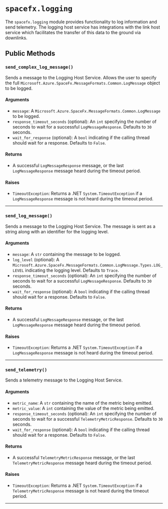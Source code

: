 # `spacefx.logging`

The `spacefx.logging` module provides functionality to log information and send telemetry. The logging host service has integrations with the link host service which facilitates the transfer of this data to the ground via downlinks.

## Public Methods

### `send_complex_log_message()`

Sends a message to the Logging Host Service. Allows the user to specify the full `Microsoft.Azure.SpaceFx.MessageFormats.Common.LogMessage` object to be logged.

#### **Arguments**

- `message`: A `Microsoft.Azure.SpaceFx.MessageFormats.Common.LogMessage` to be logged.
- `response_timeout_seconds` (optional): An `int` specifying the number of seconds to wait for a successful `LogMessageResponse`. Defaults to `30` seconds.
- `wait_for_response` (optional): A `bool` indicating if the calling thread should wait for a response. Defaults to `False`.

#### **Returns**

- A successful `LogMessageResponse` message, or the last `LogMessageResponse` message heard during the timeout period.

#### **Raises**

- `TimeoutException`: Returns a .NET `System.TimeoutException` if a `LogMessageResponse` message is not heard during the timeout period.

---

### `send_log_message()`

Sends a message to the Logging Host Service. The message is sent as a string along with an identifier for the logging level.

#### **Arguments**

- `message`: A `str` containing the message to be logged.
- `log_level` (optional): A `Microsoft.Azure.SpaceFx.MessageFormats.Common.LogMessage.Types.LOG_LEVEL` indicating the logging level. Defaults to `Trace`.
- `response_timeout_seconds` (optional): An `int` specifying the number of seconds to wait for a successful `LogMessageResponse`. Defaults to `30` seconds.
- `wait_for_response` (optional): A `bool` indicating if the calling thread should wait for a response. Defaults to `False`.

#### **Returns**

- A successful `LogMessageResponse` message, or the last `LogMessageResponse` message heard during the timeout period.

#### **Raises**

- `TimeoutException`: Returns a .NET `System.TimeoutException` if a `LogMessageResponse` message is not heard during the timeout period.

---

### `send_telemetry()`

Sends a telemetry message to the Logging Host Service.

#### **Arguments**

- `metric_name`: A `str` containing the name of the metric being emitted.
- `metric_value`: A `int` containing the value of the metric being emitted.
- `response_timeout_seconds` (optional): An `int` specifying the number of seconds to wait for a successful `TelemetryMetricResponse`. Defaults to `30` seconds.
- `wait_for_response` (optional): A `bool` indicating if the calling thread should wait for a response. Defaults to `False`.

#### **Returns**

- A successful `TelemetryMetricResponse` message, or the last `TelemetryMetricResponse` message heard during the timeout period.

#### **Raises**

- `TimeoutException`: Returns a .NET `System.TimeoutException` if a `TelemetryMetricResponse` message is not heard during the timeout period.

---

